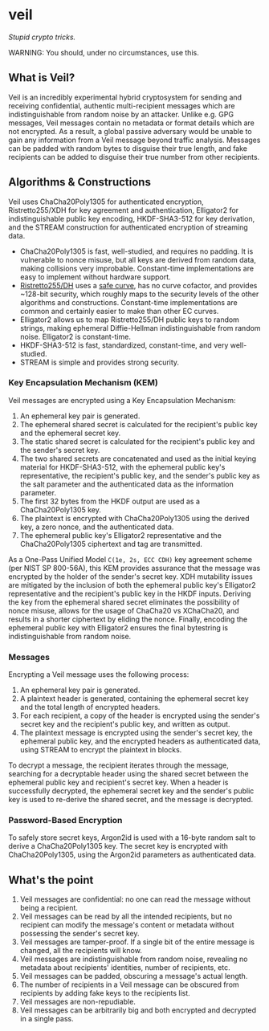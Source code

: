 # veil

_Stupid crypto tricks._

WARNING: You should, under no circumstances, use this.

## What is Veil?

Veil is an incredibly experimental hybrid cryptosystem for sending and receiving confidential,
authentic multi-recipient messages which are indistinguishable from random noise by an attacker.
Unlike e.g. GPG messages, Veil messages contain no metadata or format details which are not
encrypted. As a result, a global passive adversary would be unable to gain any information from a
Veil message beyond traffic analysis. Messages can be padded with random bytes to disguise their
true length, and fake recipients can be added to disguise their true number from other recipients.

## Algorithms & Constructions

Veil uses ChaCha20Poly1305 for authenticated encryption, Ristretto255/XDH for key agreement and
authentication, Elligator2 for indistinguishable public key encoding, HKDF-SHA3-512 for key
derivation, and the STREAM construction for authenticated encryption of streaming data.

* ChaCha20Poly1305 is fast, well-studied, and requires no padding. It is vulnerable to nonce misuse,
  but all keys are derived from random data, making collisions very improbable.
  Constant-time implementations are easy to implement without hardware support.
* [Ristretto255/DH](https://ristretto.group) uses a [safe curve](https://safecurves.cr.yp.to), has
  no curve cofactor, and provides ~128-bit security, which roughly maps to the security levels of
  the other algorithms and constructions. Constant-time implementations are common and certainly
  easier to make than other EC curves.
* Elligator2 allows us to map Ristretto255/DH public keys to random strings, making ephemeral
  Diffie-Hellman indistinguishable from random noise. Elligator2 is constant-time.
* HKDF-SHA3-512 is fast, standardized, constant-time, and very well-studied.
* STREAM is simple and provides strong security.

### Key Encapsulation Mechanism (KEM)

Veil messages are encrypted using a Key Encapsulation Mechanism:

1. An ephemeral key pair is generated.
2. The ephemeral shared secret is calculated for the recipient's public key and the ephemeral
   secret key.
3. The static shared secret is calculated for the recipient's public key and the sender's 
   secret key.
4. The two shared secrets are concatenated and used as the initial keying material for
   HKDF-SHA3-512, with the ephemeral public key's representative, the recipient's public key, and 
   the sender's public key as the salt parameter and the authenticated data as the information
   parameter.
5. The first 32 bytes from the HKDF output are used as a ChaCha20Poly1305 key.
6. The plaintext is encrypted with ChaCha20Poly1305 using the derived key, a zero nonce, and the 
   authenticated data.
8. The ephemeral public key's Elligator2 representative and the ChaCha20Poly1305 ciphertext and tag
   are transmitted.

As a One-Pass Unified Model `C(1e, 2s, ECC CDH)` key agreement scheme (per NIST SP 800-56A), this
KEM provides assurance that the message was encrypted by the holder of the sender's secret key. XDH
mutability issues are mitigated by the inclusion of both the ephemeral public key's Elligator2
representative and the recipient's public key in the HKDF inputs. Deriving the key from the
ephemeral shared secret eliminates the possibility of nonce misuse, allows for the usage of ChaCha20
vs XChaCha20, and results in a shorter ciphertext by eliding the nonce. Finally, encoding the
ephemeral public key with Elligator2 ensures the final bytestring is indistinguishable from random
noise.

### Messages

Encrypting a Veil message uses the following process:

1. An ephemeral key pair is generated.
2. A plaintext header is generated, containing the ephemeral secret key and the total length of
   encrypted headers.
3. For each recipient, a copy of the header is encrypted using the sender's secret key and the
   recipient's public key, and written as output.
4. The plaintext message is encrypted using the sender's secret key, the ephemeral public key, and 
   the encrypted headers as authenticated data, using STREAM to encrypt the plaintext in blocks.

To decrypt a message, the recipient iterates through the message, searching for a decryptable header
using the shared secret between the ephemeral public key and recipient's secret key. When a header
is successfully decrypted, the ephemeral secret key and the sender's public key is used to re-derive
the shared secret, and the message is decrypted.

### Password-Based Encryption

To safely store secret keys, Argon2id is used with a 16-byte random salt to derive a
ChaCha20Poly1305 key. The secret key is encrypted with ChaCha20Poly1305, using the Argon2id
parameters as authenticated data.

## What's the point

1. Veil messages are confidential: no one can read the message without being a recipient.
2. Veil messages can be read by all the intended recipients, but no recipient can modify the
   message's content or metadata without possessing the sender's secret key.
3. Veil messages are tamper-proof. If a single bit of the entire message is changed, all the
   recipients will know.
4. Veil messages are indistinguishable from random noise, revealing no metadata about recipients'
   identities, number of recipients, etc.
5. Veil messages can be padded, obscuring a message's actual length.
6. The number of recipients in a Veil message can be obscured from recipients by adding fake keys
   to the recipients list.
7. Veil messages are non-repudiable.
8. Veil messages can be arbitrarily big and both encrypted and decrypted in a single pass.
